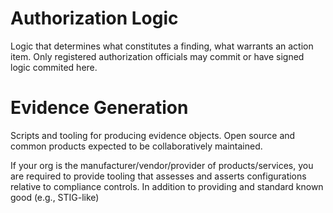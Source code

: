# Authorization Logic

Logic that determines what constitutes a finding, what warrants an action item. Only registered authorization officials may commit or have signed logic commited here. 


# Evidence Generation
Scripts and tooling for producing evidence objects. Open source and common products expected to be collaboratively maintained. 

If your org is the manufacturer/vendor/provider of products/services, you are required to provide tooling that assesses and asserts configurations relative to compliance controls. In addition to providing and standard known good (e.g., STIG-like) 